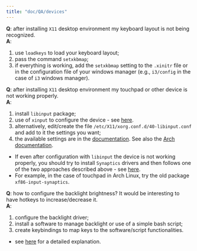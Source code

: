 ```yaml
---
title: "doc/QA/devices"
---
```


**Q**: after installing `X11` desktop environment my keyboard layout is not being recognized.<br>
**A**:

1. use `loadkeys` to load your keyboard layout;
2. pass the command `setxkbmap`;
3. if everything is working, add the `setxkbmap` setting to the `.xinitr` file or in the configuration file of
   your windows manager (e.g., `i3/config` in the case of `i3` windows manager).


**Q**: after installing `X11` desktop environment my touchpad or other device is not working properly.<br>
**A**:

1. install `libinput` package;
2. use of `xinput` to configure the device - see [here](https://wiki.archlinux.org/title/libinput).
3. alternatively, edit/create the file `/etc/X11/xorg.conf.d/40-libinput.conf` and add to it the settings you
   want;
4. the available settings are in the [documentation](https://wayland.freedesktop.org/libinput/doc/). See also
   the [Arch documentation](https://man.archlinux.org/man/libinput.4).
* If even after configuration with `libinput` the device is not working properly, you should try to install
  `Synaptics` drivers and then follows one of the two approaches described above - see
  [here](https://wiki.archlinux.org/title/Touchpad_Synaptics). 
* For example, in the case of touchpad in Arch Linux, try the old package `xf86-input-synaptics`.  


**Q**: how to configure the backlight brightness? It would be interesting to have hotkeys to increase/decrease
it.<br>
**A**:

1. configure the backlight driver;
2. install a software to manage backlight or use of a simple bash script;
3. create keybindings to map keys to the software/script functionalities.
* see [here](brightness) for a detailed explanation.
